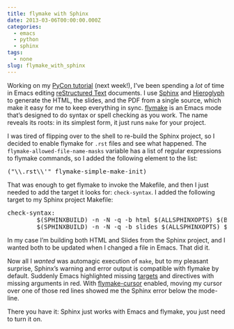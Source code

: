 ```yaml
---
title: flymake with Sphinx
date: 2013-03-06T00:00:00.000Z
categories:
  - emacs
  - python
  - sphinx
tags:
  - none
slug: flymake_with_sphinx
---
```

Working on my [PyCon tutorial][1]  (next week!), I&#8217;ve been spending a _lot_ of time in Emacs editing [reStructured Text][2]  documents. I use [Sphinx][3]  and [Hieroglyph][4]  to generate the HTML, the slides, and the PDF from a single source, which make it easy for me to keep everything in sync. [flymake][5]  is an Emacs mode that&#8217;s designed to do syntax or spell checking as you work. The name reveals its roots: in its simplest form, it just runs `make` for your project.

I was tired of flipping over to the shell to re-build the Sphinx project, so I decided to enable flymake for `.rst` files and see what happened. The `flymake-allowed-file-name-masks` variable has a list of regular expressions to flymake commands, so I added the following element to the list:

<pre class="literal-block">("\\.rst\\'" flymake-simple-make-init)
</pre>

That was enough to get flymake to invoke the Makefile, and then I just needed to add the target it looks for: `check-syntax`. I added the following target to my Sphinx project Makefile:

<pre class="literal-block">check-syntax:
        $(SPHINXBUILD) -n -N -q -b html $(ALLSPHINXOPTS) $(BUILDDIR)/
        $(SPHINXBUILD) -n -N -q -b slides $(ALLSPHINXOPTS) $(BUILDDIR)/slides
</pre>

In my case I&#8217;m building both HTML and Slides from the Sphinx project, and I wanted both to be updated when I changed a file in Emacs. That did it.

Now all I _wanted_ was automagic execution of `make`, but to my pleasant surprise, Sphinx&#8217;s warning and error output is compatible with flymake by default. Suddenly Emacs highlighted missing [targets][6]  and directives with missing arguments in red. With [flymake-cursor][7]  enabled, moving my cursor over one of those red lines showed me the Sphinx error below the mode-line.

There you have it: Sphinx just works with Emacs and flymake, you just need to turn it on.



 [1]: https://us.pycon.org/2013/schedule/presentation/9/
 [2]: http://docutils.sf.net
 [3]: http://sphinx-doc.org
 [4]: http://hieroglyph.io/
 [5]: http://flymake.sourceforge.net/
 [6]: http://docutils.sourceforge.net/docs/user/rst/quickref.html#hyperlink-targets
 [7]: http://www.emacswiki.org/emacs/flymake-cursor.el
